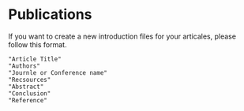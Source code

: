 # Publications

If you want to create a new introduction files for your articales, please follow this format.

    "Article Title"
    "Authors"
    "Journle or Conference name"
    "Recsources"
    "Abstract"
    "Conclusion"
    "Reference"
